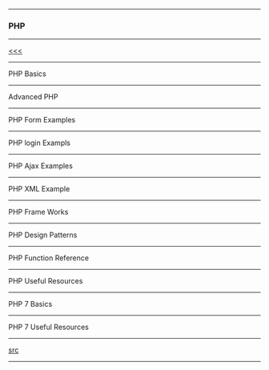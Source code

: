 
---

### PHP

---

[<<<](https://github.com/ttltrk/PRG/blob/master/PY/DOC/SC/SC.MD)

---

PHP Basics

---

Advanced PHP

---

PHP Form Examples

---

PHP login Exampls

---

PHP Ajax Examples

---

PHP XML Example

---

PHP Frame Works

---

PHP Design Patterns

---

PHP Function Reference

---

PHP Useful Resources

---

PHP 7 Basics

---

PHP 7 Useful Resources

---

[src](https://www.tutorialspoint.com/php/index.htm)

---
